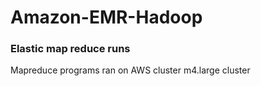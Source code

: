 # Amazon-EMR-Hadoop
<h3>Elastic map reduce runs</h3>
<tr> Mapreduce programs ran on AWS cluster m4.large cluster </tr>
